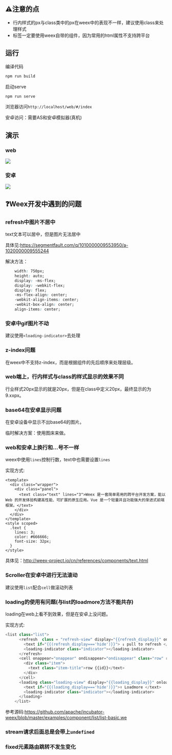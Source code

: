 ## ⚠️注意的点
- 行内样式的px与class类中的px在weex中的表现不一样，建议使用class来处理样式
- 标签一定要使用weex自带的组件，因为常用的html属性不支持跨平台

## 运行
编译代码
```bash
npm run build
```

启动serve
```bash
npm run serve
```
浏览器访问`http://localhost/web/#/index`

安卓访问：需要AS和安卓模拟器(真机)

## 演示
### web
![](http://ojlxao0wn.bkt.clouddn.com/demo2.gif)

### 安卓
![](http://ojlxao0wn.bkt.clouddn.com/demo1.gif)

## ❓Weex开发中遇到的问题
### refresh中图片不居中
text文本可以居中，但是图片无法居中

具体见:https://segmentfault.com/q/1010000009553950/a-1020000009555244

解决方法：
```css
    width: 750px;
    height: auto;
    display: -ms-flex;
    display: -webkit-flex;
    display: flex;
    -ms-flex-align: center;
    -webkit-align-items: center;
    -webkit-box-align: center;
    align-items: center;
```

### 安卓中gif图片不动
建议使用`<loading-indicator>`去处理

### z-index问题
在weex中不支持z-index，而是根据组件的先后顺序来处理层级。

### web端上，行内样式与class的样式显示的效果不同
行业样式20px显示的就是20px，但是在class中定义20px，最终显示的为9.xxpx。

### base64在安卓显示问题
在安卓设备中显示不出base64的图片。

临时解决方案：使用图床来做。

### web和安卓上换行和...号不一样
weex中使用`lines`控制行数，text中也需要设置`lines`

实现方式:
```
<template>
  <div class="wrapper">
    <div class="panel">
      <text class="text" lines="3">Weex 是一套简单易用的跨平台开发方案，能以 Web 的开发体验构建高性能、可扩展的原生应用。Vue 是一个轻量并且功能强大的渐进式前端框架。</text>
    </div>
  </div>
</template>
<style scoped>
  .text {
    lines: 3;
    color: #666666;
    font-size: 32px;
  }
</style>
```
具体见：http://weex-project.io/cn/references/components/text.html

### Scroller在安卓中进行无法滚动
建议使用`list`配合`cell`做滚动列表

### loading的使用有问题(与list的loadmore方法不能共存)
loading在web上看不到效果，但是在安卓上没问题。

实现方式:
```js
<list class="list">
      <refresh  class = "refresh-view" display="{{refresh_display}}" onrefresh="onrefresh">
        <text if="{{(refresh_display==='hide')}}"> ↓ pull to refresh </text>
        <loading-indicator class="indicator"></loading-indicator>
      </refresh>
      <cell onappear="onappear" ondisappear="ondisappear" class="row" repeat="{{rows}}" index="{{$index}}">
        <div class="item">
          <text class="item-title">row {{id}}</text>
        </div>
      </cell>
      <loading class="loading-view" display="{{loading_display}}" onloading="onloading">
        <text if="{{(loading_display==='hide')}}">↑ Loadmore </text>
        <loading-indicator class="indicator"></loading-indicator>
      </loading>
    </list>
```
参考源码:https://github.com/apache/incubator-weex/blob/master/examples/component/list/list-basic.we

### stream请求后面总是会带上`undefined`

### fixed元素路由跳转不发生变化
